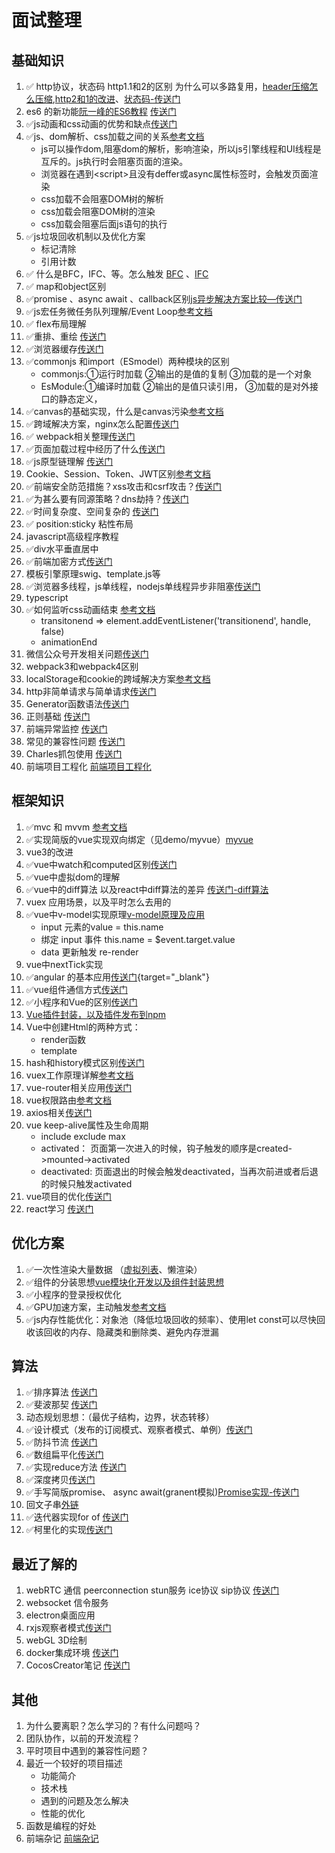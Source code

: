 # 面试整理

## 基础知识

  1. ✅ http协议，状态码 http1.1和2的区别 为什么可以多路复用，[header压缩怎么压缩](https://segmentfault.com/a/1190000017011816),[http2和1的改进](https://www.zhihu.com/question/34074946)、[状态码-传送门](./md/http状态码.md)  
  2. es6 的新功能[阮一峰的ES6教程](https://es6.ruanyifeng.com/) [传送门](./md/es6归纳.md)
  3. ✅js动画和css动画的优势和缺点[传送门](./md/js动画和css动画的优势和缺点.md)  
  4. ✅js、dom解析、css加载之间的关系[参考文档](https://juejin.im/post/6844903667733118983)
      - js可以操作dom,阻塞dom的解析，影响渲染，所以js引擎线程和UI线程是互斥的。js执行时会阻塞页面的渲染。
      - 浏览器在遇到\<script\>且没有deffer或async属性标签时，会触发页面渲染
      - css加载不会阻塞DOM树的解析
      - css加载会阻塞DOM树的渲染
      - css加载会阻塞后面js语句的执行
  5. ✅js垃圾回收机制以及优化方案
      - 标记清除
      - 引用计数  
  6. ✅ 什么是BFC，IFC、等。怎么触发  [BFC](https://zhuanlan.zhihu.com/p/25321647) 、[IFC](https://blog.csdn.net/weixin_38080573/article/details/79364754)  
  7. ✅ map和object区别  
  8. ✅promise 、async await 、callback区别[js异步解决方案比较—传送门](./md/js异步解决方案比较.md)  
  9. ✅js宏任务微任务队列理解/Event Loop[参考文档](https://zhuanlan.zhihu.com/p/33058983)  
  10. ✅ flex布局理解  
  11. ✅重排、重绘 [传送门](./md/重排_重绘.md)  
  12. ✅浏览器缓存[传送门](./md/浏览器缓存.md)  
  13. ✅commonjs 和import（ESmodel）两种模块的区别  
        - commonjs:①运行时加载 ②输出的是值的复制 ③加载的是一个对象  
        - EsModule:①编译时加载 ②输出的是值只读引用， ③加载的是对外接口的静态定义，  
  14. ✅canvas的基础实现，什么是canvas污染[参考文档](https://juejin.im/post/6844904084760166407)  
  15. ✅跨域解决方案，nginx怎么配置[传送门](./md/跨域解决方案.md)  
  16. ✅ webpack相关整理[传送门](./md/webpack.md)  
  17. ✅页面加载过程中经历了什么[传送门](./md/页面加载过程中经历了什么.md)  
  18. ✅js原型链理解  [传送门](./md/原型链理解.md)
  19. Cookie、Session、Token、JWT区别[参考文档](https://juejin.im/post/6844904034181070861#heading-2)  
  20. ✅前端安全防范措施？xss攻击和csrf攻击？[传送门](./md/前端安全防范措施.md)  
  21. ✅为甚么要有同源策略？dns劫持？[传送门](./md/同源策略.md)  
  22. ✅时间复杂度、空间复杂的 [传送门](./md/时间空间复杂度.md)  
  23. ✅ position:sticky 粘性布局  
  24. javascript高级程序教程  
  25. ✅div水平垂直居中  
  26. ✅前端加密方式[传送门](./md/前端加密方式.md)  
  27. 模板引擎原理swig、template.js等  
  28. ✅浏览器多线程，js单线程，nodejs单线程异步非阻塞[传送门](./md/浏览器多线程和js单线程.md)  
  29. typescript
  30. ✅如何监听css动画结束 [参考文档](https://blog.csdn.net/u010377383/article/details/100548769)
      + transitonend => element.addEventListener('transitionend', handle, false)
      + animationEnd
  31. 微信公众号开发相关问题[传送门](./md/微信公众号开发.md)
  32. webpack3和webpack4区别
  33. localStorage和cookie的跨域解决方案[参考文档](https://www.haorooms.com/post/kuayu_localstorage_cookie)
  34. http非简单请求与简单请求[传送门](./md/简单请求和非简单请求.md)
  35. Generator函数语法[传送门](./md/Generator函数语法.md)
  36. 正则基础 [传送门](./md/正则基础.md)
  37. 前端异常监控 [传送门](./md/前端异常监控.md)
  38. 常见的兼容性问题 [传送门](./md/常见的兼容性问题.md)
  39. Charles抓包使用 [传送门](./md/Charles抓包使用.md)
  40. 前端项目工程化 [前端项目工程化](./md/前端项目工程化.md)

## 框架知识

  1. ✅mvc 和 mvvm [参考文档](https://blog.csdn.net/weixin_43352901/article/details/108137551)
  2. ✅实现简版的vue实现双向绑定（见demo/myvue）[myvue](./demo/myvue)
  3. vue3的改进
  4. ✅vue中watch和computed区别[传送门](./md/frame/watch和computed区别.md)
  5. ✅vue中虚拟dom的理解
  6. ✅vue中的diff算法 以及react中diff算法的差异 [传送门-diff算法](./md/frame/diff算法.md)
  7. vuex 应用场景，以及平时怎么去用的
  8. ✅vue中v-model实现原理[v-model原理及应用](https://blog.csdn.net/yun_hou/article/details/86313212)
      + input 元素的value = this.name
      + 绑定 input 事件 this.name = $event.target.value
      + data 更新触发 re-render
  9. vue中nextTick实现
  10. ✅angular 的基本应用[传送门](./md/frame/angular基础知识.md){target="_blank"}
  11. ✅vue组件通信方式[传送门](./md/frame/vue组件通信方式.md)
  12. ✅小程序和Vue的区别[传送门](./md/frame/小程序和Vue的区别.md)
  13. [Vue插件封装，以及插件发布到npm](https://blog.csdn.net/yan_yuanfeng/article/details/88312730)
  14. Vue中创建Html的两种方式：
      + render函数
      + template
  15. hash和history模式区别[传送门](./md/frame/hash和history模式区别.md)  
  16. vuex工作原理详解[参考文档](https://www.jianshu.com/p/d95a7b8afa06)
  17. vue-router相关应用[传送门](./md/frame/vue-router相关.md)
  18. vue权限路由[参考文档](https://www.cnblogs.com/jaycewu/p/9382791.html)
  19. axios相关[传送门](./md/frame/axios相关.md)
  20. vue keep-alive属性及生命周期
      + include exclude max
      + activated： 页面第一次进入的时候，钩子触发的顺序是created->mounted->activated
      + deactivated:  页面退出的时候会触发deactivated，当再次前进或者后退的时候只触发activated
  21. vue项目的优化[传送门](./md/frame/vue项目的优化.md)
  22. react学习 [传送门](./md/frame/react学习.md)

## 优化方案

  1. ✅一次性渲染大量数据 （[虚拟列表](./md/虚拟列表.md)、懒渲染）
  2. ✅组件的分装思想[vue模块化开发以及组件封装思想](https://www.jianshu.com/p/0662d0a7b4f3?utm_campaign)
  3. ✅小程序的登录授权优化
  4. ✅GPU加速方案，主动触发[参考文档](https://blog.csdn.net/u010377383/article/details/100548769)
  5. ✅js内存性能优化：对象池（降低垃圾回收的频率）、使用let const可以尽快回收该回收的内存、隐藏类和删除类、避免内存泄漏

## 算法

  1. ✅排序算法 [传送门](./md/algorithm/排序算法.md)
  2. ✅斐波那契 [传送门](./md/algorithm/斐波那契.md)
  3. 动态规划思想：（最优子结构，边界，状态转移）
  4. ✅设计模式（发布的订阅模式、观察者模式、单例）[传送门](./md/algorithm/设计模式.md)
  5. ✅防抖节流 [传送门](./md/algorithm/节流防抖.md)
  6. ✅数组扁平化[传送门](./md/algorithm/数组扁平化.md)
  7. ✅实现reduce方法 [传送门](./md/algorithm/实现reduce方法.md)
  8. ✅深度拷贝[传送门](./md/algorithm/深度拷贝.md)
  9. ✅手写简版promise、 async await(granent模拟)[Promise实现-传送门](./md/algorithm/Promise实现.md)
  10. 回文子串[外链](https://leetcode-cn.com/problems/palindromic-substrings/)
  11. ✅迭代器实现for of [传送门](./md/algorithm/迭代器.md)
  12. ✅柯里化的实现[传送门](./md/algorithm/柯里化的实现.md)

## 最近了解的

  1. webRTC 通信 peerconnection stun服务 ice协议 sip协议 [传送门](./md/learn/webRTC的PeerConnection建立.md)
  2. websocket 信令服务
  3. electron桌面应用
  4. rxjs观察者模式[传送门](./md/rxjs观察者模式.md)
  5. webGL 3D绘制
  6. docker集成环境 [传送门](./md/docker集成环境.md)
  7. CocosCreator笔记 [传送门](./md/CocosCreator笔记.md)

## 其他

  1. 为什么要离职？怎么学习的？有什么问题吗？
  2. 团队协作，以前的开发流程？
  3. 平时项目中遇到的兼容性问题？
  4. 最近一个较好的项目描述
        + 功能简介
        + 技术栈
        + 遇到的问题及怎么解决
        + 性能的优化
  5. 函数是编程的好处
  6. 前端杂记 [前端杂记](./md/前端杂记.md)
